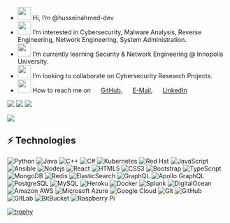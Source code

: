 


- <img src="https://cdn-icons-png.flaticon.com/512/2716/2716612.png" width="30" height="30"> Hi, I’m @husseinahmed-dev
- <img src="https://cdn-icons-png.flaticon.com/512/4736/4736169.png" width="30" height="30"> I’m interested in Cybersecurity, Malware Analysis, Reverse Engineering, Network Engineering, System Administration.
- <img src="https://cdn-icons-png.flaticon.com/512/1344/1344761.png" width="30" height="30"> I’m currently learning Security & Network Engineering @ Innopolis University.
- <img src="https://cdn-icons-png.flaticon.com/512/2642/2642257.png" width="30" height="30"> I’m looking to collaborate on Cybersecurity Research Projects.
- <img src="https://cdn-icons-png.flaticon.com/512/2343/2343694.png" width="30" height="30"> How to reach me on <a href="https://github.com/husseinahmed-dev"><img src="https://cdn-icons-png.flaticon.com/512/2504/2504911.png" width="15" height="15"></a> [GitHub](https://github.com/husseinahmed-dev), <a href="mailto:hussein.a.shahab@gmail.com"><img src="https://cdn-icons-png.flaticon.com/512/732/732200.png" width="15" height="15"></a> [E-Mail](mailto:hussein.a.shahab@gmail.com), <a href="https://linkedin/in/husseinshahab"><img src="https://cdn-icons-png.flaticon.com/512/3536/3536505.png" width="15" height="15"></a> [LinkedIn](https://linkedin.com/in/husseinshahab)
<!---
husseinahmed-dev/husseinahmed-dev is a ✨ special ✨ repository because its `README.md` (this file) appears on your GitHub profile.
You can click the Preview link to take a look at your changes.
--->
![](https://thumbs.gfycat.com/BoringGraveAmericanbobtail-max-1mb.gif)
<a href="https://www.youtube.com/watch?v=BdFPw9zKV6I"><img src="https://github.com/husseinahmed-dev/husseinahmed-dev.github.io/blob/master/ezgif.com-gif-maker.gif?raw=true"></a>
<a href="https://www.youtube.com/watch?v=BdFPw9zKV6I"><img src="https://github.com/husseinahmed-dev/husseinahmed-dev.github.io/blob/master/ezgif.com-gif-maker%20(4).gif?raw=true"></a>

![](https://res.cloudinary.com/practicaldev/image/fetch/s--TMBJ95Hi--/c_limit%2Cf_auto%2Cfl_progressive%2Cq_66%2Cw_880/https://raw.githubusercontent.com/0xd4d/dnSpy/master/images/debug-animated.gif)

## ⚡ Technologies
![Python](https://img.shields.io/badge/-Python-black?style=flat-square&logo=Python)
![Java](https://img.shields.io/badge/-java-E34A86?style=flat-square&logo=java)
![C++](https://img.shields.io/badge/-C++-00599C?style=flat-square&logo=c)
![C#](https://img.shields.io/badge/c%23-%23239120.svg?style=flat-square&logo=c-sharp)
![Kubernetes](https://img.shields.io/badge/kubernetes-%23326ce5.svg?style=flat-square&logo=kubernetes&logoColor=white)
![Red Hat](https://img.shields.io/badge/Red%20Hat-EE0000?style=flat-square&logo=redhat&logoColor=white)
![JavaScript](https://img.shields.io/badge/-JavaScript-black?style=flat-square&logo=javascript)
![Ansible](https://img.shields.io/badge/ansible-%231A1918.svg?style=flat-square&logo=ansible&logoColor=white)
![Nodejs](https://img.shields.io/badge/-Nodejs-black?style=flat-square&logo=Node.js)
![React](https://img.shields.io/badge/-React-black?style=flat-square&logo=react)
![HTML5](https://img.shields.io/badge/-HTML5-E34F26?style=flat-square&logo=html5&logoColor=white)
![CSS3](https://img.shields.io/badge/-CSS3-1572B6?style=flat-square&logo=css3)
![Bootstrap](https://img.shields.io/badge/-Bootstrap-563D7C?style=flat-square&logo=bootstrap)
![TypeScript](https://img.shields.io/badge/-TypeScript-007ACC?style=flat-square&logo=typescript)
![MongoDB](https://img.shields.io/badge/-MongoDB-black?style=flat-square&logo=mongodb)
![Redis](https://img.shields.io/badge/-Redis-black?style=flat-square&logo=Redis)
![ElasticSearch](https://img.shields.io/badge/-ElasticSearch-005571?style=flat-square&logo=elasticsearch)
![GraphQL](https://img.shields.io/badge/-GraphQL-E10098?style=flat-square&logo=graphql)
![Apollo GraphQL](https://img.shields.io/badge/-Apollo%20GraphQL-311C87?style=flat-square&logo=apollo-graphql)
![PostgreSQL](https://img.shields.io/badge/-PostgreSQL-336791?style=flat-square&logo=postgresql)
![MySQL](https://img.shields.io/badge/-MySQL-black?style=flat-square&logo=mysql)
![Heroku](https://img.shields.io/badge/-Heroku-430098?style=flat-square&logo=heroku)
![Docker](https://img.shields.io/badge/-Docker-black?style=flat-square&logo=docker)
![Splunk](https://img.shields.io/badge/splunk-%23000000.svg?style=flat-square&logo=splunk&logoColor=white)
![DigitalOcean](https://img.shields.io/badge/-Digital%20Ocean-darkblue?style=flat-square&logo=digitalocean)
![Amazon AWS](https://img.shields.io/badge/Amazon%20AWS-232F3E?style=flat-square&logo=amazon-aws)
![Microsoft Azure](https://img.shields.io/badge/Microsoft%20Azure-232F7E?style=flat-square&logo=microsoft-azure)
![Google Cloud](https://img.shields.io/badge/Google%20Cloud-black?style=flat-square&logo=google-cloud)
![Git](https://img.shields.io/badge/-Git-black?style=flat-square&logo=git)
![GitHub](https://img.shields.io/badge/-GitHub-181717?style=flat-square&logo=github)
![GitLab](https://img.shields.io/badge/-GitLab-FCA121?style=flat-square&logo=gitlab)
![BitBucket](https://img.shields.io/badge/-BitBucket-darkblue?style=flat-square&logo=bitbucket)
![Raspberry Pi](https://img.shields.io/badge/-Raspberry%20Pi-C51A4A?style=flat-square&logo=Raspberry-Pi)

[![trophy](https://github-profile-trophy.vercel.app/?username=husseinahmed-dev&theme=matrix)](https://github.com/ryo-ma/github-profile-trophy)
